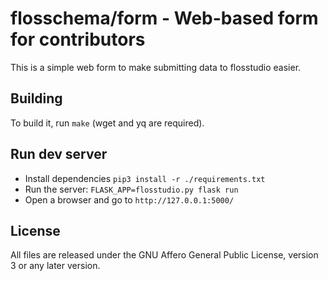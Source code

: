 # flosschema/form - Web-based form for contributors

This is a simple web form to make submitting data to flosstudio easier.

## Building

To build it, run `make` (wget and yq are required).

## Run dev server
- Install dependencies `pip3 install -r ./requirements.txt   `
- Run the server: `FLASK_APP=flosstudio.py flask run`
- Open a browser and go to `http://127.0.0.1:5000/`

## License

All files are released under the GNU Affero General Public License, version 3
or any later version.
